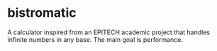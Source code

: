# bistromatic
A calculator inspired from an EPITECH academic project that handles infinite numbers in any base. The main goal is performance.
